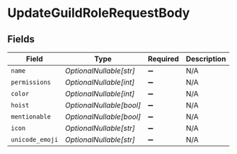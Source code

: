 # UpdateGuildRoleRequestBody


## Fields

| Field                    | Type                     | Required                 | Description              |
| ------------------------ | ------------------------ | ------------------------ | ------------------------ |
| `name`                   | *OptionalNullable[str]*  | :heavy_minus_sign:       | N/A                      |
| `permissions`            | *OptionalNullable[int]*  | :heavy_minus_sign:       | N/A                      |
| `color`                  | *OptionalNullable[int]*  | :heavy_minus_sign:       | N/A                      |
| `hoist`                  | *OptionalNullable[bool]* | :heavy_minus_sign:       | N/A                      |
| `mentionable`            | *OptionalNullable[bool]* | :heavy_minus_sign:       | N/A                      |
| `icon`                   | *OptionalNullable[str]*  | :heavy_minus_sign:       | N/A                      |
| `unicode_emoji`          | *OptionalNullable[str]*  | :heavy_minus_sign:       | N/A                      |